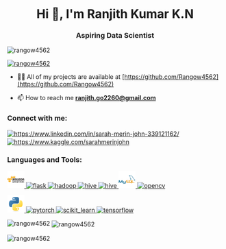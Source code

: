 

<h1 align="center">Hi 👋, I'm Ranjith Kumar K.N</h1>
<h3 align="center">Aspiring Data Scientist</h3>

<p align="left"> <img src="https://komarev.com/ghpvc/?username=sarah-2510&label=Profile%20views&color=0e75b6&style=flat" alt="rangow4562" /> </p>

<p align="left"> <a href="https://github.com/ryo-ma/github-profile-trophy"><img src="https://github-profile-trophy.vercel.app/?username=rangow4562" alt="rangow4562" /></a> </p>

- 👨‍💻 All of my projects are available at [https://github.com/Rangow4562](https://github.com/Rangow4562)

- 📫 How to reach me **ranjith.go2260@gmail.com**

<h3 align="left">Connect with me:</h3>
<p align="left">
<a href="https://linkedin.com/in/https://www.linkedin.com/in/sarah-merin-john-339121162/" target="blank"><img align="center" src="https://raw.githubusercontent.com/rahuldkjain/github-profile-readme-generator/master/src/images/icons/Social/linked-in-alt.svg" alt="https://www.linkedin.com/in/sarah-merin-john-339121162/" height="30" width="40" /></a>
<a href="https://kaggle.com/https://www.kaggle.com/sarahmerinjohn" target="blank"><img align="center" src="https://raw.githubusercontent.com/rahuldkjain/github-profile-readme-generator/master/src/images/icons/Social/kaggle.svg" alt="https://www.kaggle.com/sarahmerinjohn" height="30" width="40" /></a>
</p>

<h3 align="left">Languages and Tools:</h3>
<p align="left"> <a href="https://aws.amazon.com" target="_blank"> <img src="https://raw.githubusercontent.com/devicons/devicon/master/icons/amazonwebservices/amazonwebservices-original-wordmark.svg" alt="aws" width="40" height="40"/> </a> <a href="https://flask.palletsprojects.com/" target="_blank"> <img src="https://www.vectorlogo.zone/logos/pocoo_flask/pocoo_flask-icon.svg" alt="flask" width="40" height="40"/> </a> <a href="https://hadoop.apache.org/" target="_blank"> <img src="https://www.vectorlogo.zone/logos/apache_hadoop/apache_hadoop-icon.svg" alt="hadoop" width="40" height="40"/> </a> <a href="https://hive.apache.org/" target="_blank"> <img
src="https://www.vectorlogo.zone/logos/apache_hive/apache_hive-icon.svg" alt="hive" width="40" height="40"/> </a> <a href="https://www.mysql.com/" target="_blank"> <img 
src="https://www.vectorlogo.zone/util/preview.html?image=/logos/w3_html5/w3_html5-icon.svg" alt="hive" width="40" height="40"/> </a> <a href="https://www.mysql.com/" target="_blank"> <img 
src="https://raw.githubusercontent.com/devicons/devicon/master/icons/mysql/mysql-original-wordmark.svg" alt="mysql" width="40" height="40"/> </a> <a href="https://opencv.org/" target="_blank"> <img src="https://www.vectorlogo.zone/logos/opencv/opencv-icon.svg" alt="opencv" width="40" height="40"/> </a> <a href="https://www.python.org" target="_blank"> 
 
  <img src="https://raw.githubusercontent.com/devicons/devicon/master/icons/python/python-original.svg" alt="python" width="40" height="40"/> </a> <a href="https://pytorch.org/" target="_blank"> <img src="https://www.vectorlogo.zone/logos/pytorch/pytorch-icon.svg" alt="pytorch" width="40" height="40"/> </a> <a href="https://scikit-learn.org/" target="_blank"> <img src="https://upload.wikimedia.org/wikipedia/commons/0/05/Scikit_learn_logo_small.svg" alt="scikit_learn" width="40" height="40"/> </a> <a href="https://www.tensorflow.org" target="_blank"> <img src="https://www.vectorlogo.zone/logos/tensorflow/tensorflow-icon.svg" alt="tensorflow" width="40" height="40"/> </a> </p>

<p><img align="left" src="https://github-readme-stats.vercel.app/api/top-langs?username=rangow4562&show_icons=true&locale=en&layout=compact" alt="rangow4562" /></p>

<p>&nbsp;<img align="center" src="https://github-readme-stats.vercel.app/api?username=rangow4562&show_icons=true&locale=en" alt="rangow4562" /></p>

<p><img align="center" src="https://github-readme-streak-stats.herokuapp.com/?user=rangow4562&" alt="rangow4562" /></p>




